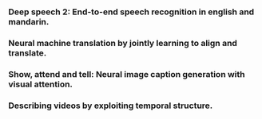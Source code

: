 ### Deep speech 2: End-to-end speech recognition in english and mandarin.

### Neural machine translation by jointly learning to align and translate.

### Show, attend and tell: Neural image caption generation with visual attention.

### Describing videos by exploiting temporal structure.


